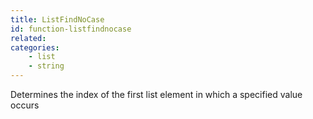 ```yaml
---
title: ListFindNoCase
id: function-listfindnocase
related:
categories:
    - list
    - string
---
```


Determines the index of the first list element in which a
specified value occurs